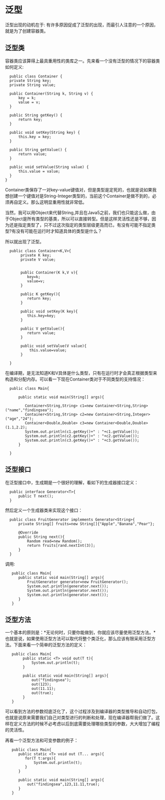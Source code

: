 # 泛型

  泛型出现的动机在于:
    有许多原因促成了泛型的出现，而最引人注意的一个原因，就是为了创建容器类。

## 泛型类
  容器类应该算得上最具重用性的类库之一。先来看一个没有泛型的情况下的容器类如何定义:

  ```
    public class Container {
    private String key;
    private String value;

    public Container(String k, String v) {
        key = k;
        value = v;
    }
    
    public String getKey() {
        return key;
    }

    public void setKey(String key) {
        this.key = key;
    }

    public String getValue() {
        return value;
    }

    public void setValue(String value) {
        this.value = value;
    }
}
  ```
Container类保存了一对key-value键值对，但是类型是定死的，也就是说如果我想创建一个键值对是String-Integer类型的，当前这个Container是做不到的，必须再自定义。那么这明显重用性就非常低。

当然，我可以用Object来代替String,并且在Java5之前，我们也只能这么做，由于Object是所有类型的基类，所以可以直接转型。但是这样灵活性还是不够，因为还是指定类型了，只不过这次指定的类型层级更高而已，有没有可能不指定类型?有没有可能在运行时才知道具体的类型是什么？

所以就出现了泛型。

  ```
    public class Container<K,V>{
         private K key;
         private V value;


         public Container(K k,V v){
            key=k;
            value=v;
         }
      
         public K getKey(){
            return key;
         }

         public void setKey(K key){
            this.key=key;
         }

         public V getValue(){
            return value;
         }

         public void setValue(V value){
             this.value=value;
         }
        
    }
  ```

在编译期，是无法知道K和V具体是什么类型，只有在运行时才会真正根据类型来构造和分配内存。可以看一下现在Container类对于不同类型的支持情况：
  ```
    public class Main{

        public static void main(String[] args){

           Container<String,String> c1=new Container<String,String>("name","findingsea");
           Container<String,String> c2=new Container<String,Integer>("age","24");
           Container<Double,Double> c3=new Container<Double,Double>(1.1,2.2);
           System.out.println(c1.getKey()+" : "+c1.getValue());
           System.out.println(c2.getKey()+" : "+c2.getValue());
           System.out.println(c3.getKey()+" : "+c3.getValue());
        }
 
    }

  ```

## 泛型接口

在泛型接口中，生成期是一个很好的理解，看如下的生成器接口定义：
  ```
    public interface Generator<T>{
        public T next();
    }
  ```
然后定义一个生成器类来实现这个接口：
  ```
    public class FruitGenerator implements Generator<String>{
        private String[] fruits=new String[]{"Apple","Banana","Pear"};

        @Override
        public String next(){
            Random read=new Random();
            return fruits[rand.nextInt(3)];
        }
    }
  ```
调用:
  ```
     public class Main{
        public static void main(String[] args){
            FruitGenerator generator=new FruitGenerator();
            System.out.println(generator.next());
            System.out.println(generator.next());
            System.out.println(generator.next());
        }
     }
  ```

## 泛型方法

一个基本的原则是：*无论何时，只要你能做到，你就应该尽量使用泛型方法。*也就是说，如果使用泛型方法可以取代将整个类泛化，那么应该有限采用泛型方法。下面来看一个简单的泛型方法的定义：

  ```
     public class Main{
          public static <T> void out(T t){
              System.out.println(t);
          }

          public static void main(String[] args){
              out("findingsea");
              out(123);
              out(11.11);
              out(true);
          }
     }
  ```
可以看到方法的参数彻底泛化了，这个过程涉及到编译器的类型推导和自动打包，也就是说原来需要我们自己对类型进行的判断和处理，现在编译器帮我们做了。这样在定义方法的时候不必考虑以后到底需要处理哪些类型的参数，大大增加了编程的灵活性。

再看一个泛型方法和可变参数的例子：
```
   public class Main{
      public static <T> void out (T... args){
         for(T t:args){
             System.out.println(t);
         }
      }

      public static void main(String[] args){
          out("findingsea",123,11.11,true);
      }
   }
```